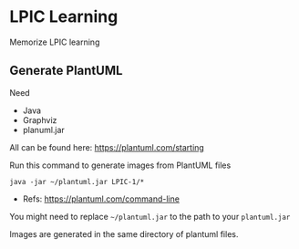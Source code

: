 # LPIC Learning
Memorize LPIC learning


## Generate PlantUML

Need

- Java
- Graphviz
- planuml.jar


All can be found here: https://plantuml.com/starting

Run this command to generate images from PlantUML files

```
java -jar ~/plantuml.jar LPIC-1/*
```

- Refs: https://plantuml.com/command-line

You might need to replace `~/plantuml.jar` to the path to your `plantuml.jar`

Images are generated in the same directory of plantuml files.
